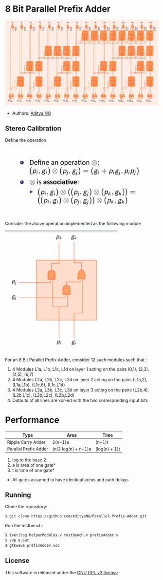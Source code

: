 # 8 Bit Parallel Prefix Adder

![demo](https://github.com/AdityaNG/Parallel-Prefix-Adder/blob/master/img/prefixAdder.png?raw=true)


- Authors: [Aditya NG](http://github.com/AdityaNG)

## Stereo Calibration

Define the operation

![operation](https://github.com/AdityaNG/Parallel-Prefix-Adder/blob/master/img/operation.png?raw=true|width=100)

Consider the above operation implemented as the following module

![module](https://github.com/AdityaNG/Parallel-Prefix-Adder/blob/master/img/module.png?raw=true)


For an 8 Bit Parallel Prefix Adder, consider 12 such modules such that :
1. 4 Modules L1a, L1b, L1c, L1d on layer 1 acting on the pairs (0,1), (2,3), (4,5), (6,7)
2. 4 Modules L2a, L2b, L2c, L2d on layer 2 acting on the pairs (L1a,2), (L1a,L1b), (L1c,6), (L1c,L1d)
3. 4 Modules L3a, L3b, L3c, L3d on layer 3 acting on the pairs (L2b,4), (L2b,L1c), (L2b,L2c), (L2b,L2d)
4. Outputs of all lines are xor-ed with the two corresponding input bits

# Performance

| Type			| Area			| Time |
| ------------- 	| ------------- 	| ------------- |
| Ripple Carry Adder	| 2(n-1)a		| (n-1)t	|
| Parallel Prefix Adder	| (n/2 log(n) + n-1)a	| (log(n) + 1)t	|

1. log to the base 2
2. a is area of one gate*
3. t is time of one gate*

* All gates assumed to have identical areas and path delays

## Running

Clone the repository:

```bash
$ git clone https://github.com/AdityaNG/Parallel-Prefix-Adder.git
```

Run the testbench:

```bash
$ iverilog helperModules.v testBench.v prefixAdder.v  
$ vvp a.out
$ gtkwave prefixAdder.vcd
```

## License

This software is released under the [GNU GPL v3 license](LICENSE).
